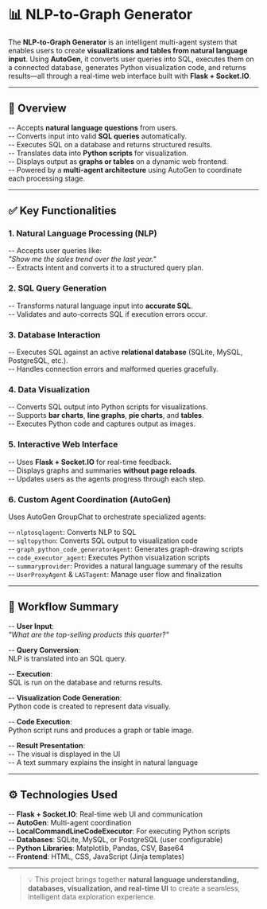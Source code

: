 # 📊 NLP-to-Graph Generator

The **NLP-to-Graph Generator** is an intelligent multi-agent system that enables users to create **visualizations and tables from natural language input**. Using **AutoGen**, it converts user queries into SQL, executes them on a connected database, generates Python visualization code, and returns results—all through a real-time web interface built with **Flask + Socket.IO**.

---

## 🧠 Overview

-- Accepts **natural language questions** from users.  
-- Converts input into valid **SQL queries** automatically.  
-- Executes SQL on a database and returns structured results.  
-- Translates data into **Python scripts** for visualization.  
-- Displays output as **graphs or tables** on a dynamic web frontend.  
-- Powered by a **multi-agent architecture** using AutoGen to coordinate each processing stage.

---

## ✅ Key Functionalities

### 1. Natural Language Processing (NLP)

-- Accepts user queries like:  
   _"Show me the sales trend over the last year."_  
-- Extracts intent and converts it to a structured query plan.

### 2. SQL Query Generation

-- Transforms natural language input into **accurate SQL**.  
-- Validates and auto-corrects SQL if execution errors occur.

### 3. Database Interaction

-- Executes SQL against an active **relational database** (SQLite, MySQL, PostgreSQL, etc.).  
-- Handles connection errors and malformed queries gracefully.

### 4. Data Visualization

-- Converts SQL output into Python scripts for visualizations.  
-- Supports **bar charts**, **line graphs**, **pie charts**, and **tables**.  
-- Executes Python code and captures output as images.

### 5. Interactive Web Interface

-- Uses **Flask + Socket.IO** for real-time feedback.  
-- Displays graphs and summaries **without page reloads**.  
-- Updates users as the agents progress through each step.

### 6. Custom Agent Coordination (AutoGen)

Uses AutoGen GroupChat to orchestrate specialized agents:

-- `nlptosqlagent`: Converts NLP to SQL  
-- `sqltopython`: Converts SQL output to visualization code  
-- `graph_python_code_generatorAgent`: Generates graph-drawing scripts  
-- `code_executor_agent`: Executes Python visualization scripts  
-- `summaryprovider`: Provides a natural language summary of the results  
-- `UserProxyAgent` & `LASTagent`: Manage user flow and finalization

---

## 🔁 Workflow Summary

-- **User Input**:  
   _"What are the top-selling products this quarter?"_

-- **Query Conversion**:  
   NLP is translated into an SQL query.

-- **Execution**:  
   SQL is run on the database and returns results.

-- **Visualization Code Generation**:  
   Python code is created to represent data visually.

-- **Code Execution**:  
   Python script runs and produces a graph or table image.

-- **Result Presentation**:  
   -- The visual is displayed in the UI  
   -- A text summary explains the insight in natural language

---

## ⚙️ Technologies Used

-- **Flask + Socket.IO**: Real-time web UI and communication  
-- **AutoGen**: Multi-agent coordination  
-- **LocalCommandLineCodeExecutor**: For executing Python scripts  
-- **Databases**: SQLite, MySQL, or PostgreSQL (user configurable)  
-- **Python Libraries**: Matplotlib, Pandas, CSV, Base64  
-- **Frontend**: HTML, CSS, JavaScript (Jinja templates)

---

> 💡 This project brings together **natural language understanding, databases, visualization, and real-time UI** to create a seamless, intelligent data exploration experience.
